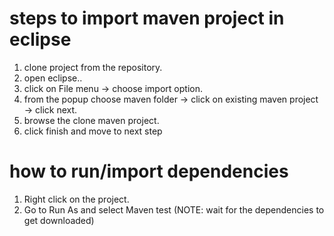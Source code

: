 # steps to import maven project in eclipse
1. clone project from the repository.
2. open eclipse..
3. click on File menu -> choose import option.
4. from the popup choose maven folder -> click on existing maven project -> click next.
5. browse the clone maven project.
6. click finish and move to next step
 
# how to run/import dependencies
1. Right click on the project.
2. Go to Run As and select Maven test (NOTE: wait for the dependencies to get downloaded)
